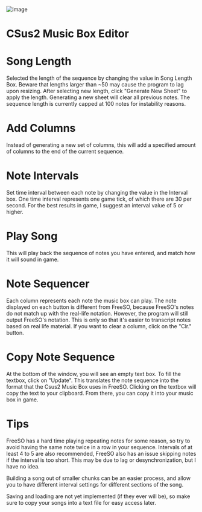 ![image](https://i.imgur.com/2jl3TXD.png)

# CSus2 Music Box Editor

# Song Length

Selected the length of the sequence by changing the value in Song Length Box. Beware that lengths larger than ~50 may cause the program to lag upon resizing. After selecting new length, click "Generate New Sheet" to apply the length. Generating a new sheet will clear all previous notes. The sequence length is currently capped at 100 notes for instability reasons.


# Add Columns

Instead of generating a new set of columns, this will add a specified amount of columns to the end of the current sequence.


# Note Intervals

Set time interval between each note by changing the value in the Interval box. One time interval represents one game tick, of which there are 30 per second. For the best results in game, I suggest an interval value of 5 or higher.


# Play Song

This will play back the sequence of notes you have entered, and match how it will sound in game.


# Note Sequencer

Each column represents each note the music box can play. The note displayed on each button is different from FreeSO, because FreeSO's notes do not match up with the real-life notation. However, the program will still output FreeSO's notation. This is only so that it's easier to transcript notes based on real life material. If you want to clear a column, click on the "Clr." button.


# Copy Note Sequence

At the bottom of the window, you will see an empty text box. To fill the textbox, click on "Update". This translates the note sequence into the format that the Csus2 Music Box uses in FreeSO. Clicking on the textbox will copy the text to your clipboard. From there, you can copy it into your music box in game.


# Tips

FreeSO has a hard time playing repeating notes for some reason, so try to avoid having the same note twice in a row in your sequence. Intervals of at least 4 to 5 are also recommended, FreeSO also has an issue skipping notes if the interval is too short. This may be due to lag or desynchronization, but I have no idea.

Building a song out of smaller chunks can be an easier process, and allow you to have different interval settings for different sections of the song.

Saving and loading are not yet implemented (if they ever will be), so make sure to copy your songs into a text file for easy access later.
